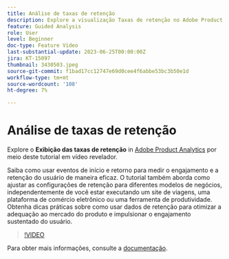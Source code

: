 ```yaml
---
title: Análise de taxas de retenção
description: Explore a visualização Taxas de retenção no Adobe Product Analytics. Saiba como usar eventos de início e retorno para medir o engajamento e a retenção do usuário de maneira eficaz.
feature: Guided Analysis
role: User
level: Beginner
doc-type: Feature Video
last-substantial-update: 2023-06-25T00:00:00Z
jira: KT-15097
thumbnail: 3430503.jpeg
source-git-commit: f1bad17cc12747e69d0cee4f6abbe53bc3b50e1d
workflow-type: tm+mt
source-wordcount: '108'
ht-degree: 7%

---
```


# Análise de taxas de retenção

Explore o **Exibição das taxas de retenção** in [Adobe Product Analytics](../../adobe-product-analytics/adobe-product-analytics-overview.md) por meio deste tutorial em vídeo revelador.

Saiba como usar eventos de início e retorno para medir o engajamento e a retenção do usuário de maneira eficaz. O tutorial também aborda como ajustar as configurações de retenção para diferentes modelos de negócios, independentemente de você estar executando um site de viagens, uma plataforma de comércio eletrônico ou uma ferramenta de produtividade. Obtenha dicas práticas sobre como usar dados de retenção para otimizar a adequação ao mercado do produto e impulsionar o engajamento sustentado do usuário.

>[!VIDEO](https://video.tv.adobe.com/v/3430503/?learn=on)

Para obter mais informações, consulte a [documentação](https://experienceleague.adobe.com/pt-br/docs/analytics-platform/using/guided-analysis/retention/retention-rates).
